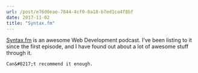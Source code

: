 ```yaml
---
url: /post/e76d0eae-7844-4cf0-8a18-b7ed1ca4f8bf
date: 2017-11-02
title: "Syntax.fm"
---
```


<div class="kg-card-markdown">

  <a href="http://syntax.fm">Syntax.fm</a> is an awesome Web Development podcast. I&#8217;ve been listing to it since the first episode, and I have found out about a lot of awesome stuff through it.</p> 

  

  <p>

    Can&#8217;t recommend it enough.

  </p>

</div>
